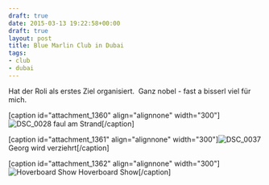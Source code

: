 ```yaml
---
draft: true
date: 2015-03-13 19:22:58+00:00
draft: true
layout: post
title: Blue Marlin Club in Dubai
tags:
- club
- dubai
---
```


Hat der Roli als erstes Ziel organisiert.  Ganz nobel - fast a bisserl viel für mich.

[caption id="attachment_1360" align="alignnone" width="300"]![DSC_0028](http://clemi.ag3r.at/wp-content/uploads/2015/03/DSC_0028-300x200.jpg) faul am Strand[/caption]

[caption id="attachment_1361" align="alignnone" width="300"]![DSC_0037](http://clemi.ag3r.at/wp-content/uploads/2015/03/DSC_0037-300x200.jpg) Georg wird verziehrt[/caption]

[caption id="attachment_1362" align="alignnone" width="300"]![Hoverboard Show](http://clemi.ag3r.at/wp-content/uploads/2015/03/DSC_0030-300x200.jpg) Hoverboard Show[/caption]
